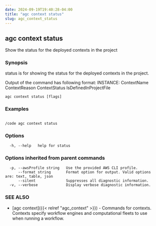 ```yaml
---
date: 2024-09-19T19:40:28-04:00
title: "agc context status"
slug: agc_context_status
---
```

## agc context status

Show the status for the deployed contexts in the project

### Synopsis

status is for showing the status for the deployed contexts in the project. 

Output of the command has following format:
INSTANCE: ContextName ContextReason ContextStatus IsDefinedInProjectFile


```
agc context status [flags]
```

### Examples

```

/code agc context status
```

### Options

```
  -h, --help   help for status
```

### Options inherited from parent commands

```
  -p, --awsProfile string   Use the provided AWS CLI profile.
      --format string       Format option for output. Valid options are: text, table, json
      --silent              Suppresses all diagnostic information.
  -v, --verbose             Display verbose diagnostic information.
```

### SEE ALSO

* [agc context]({{< relref "agc_context" >}})	 - Commands for contexts.
Contexts specify workflow engines and computational fleets to use when running a workflow.

